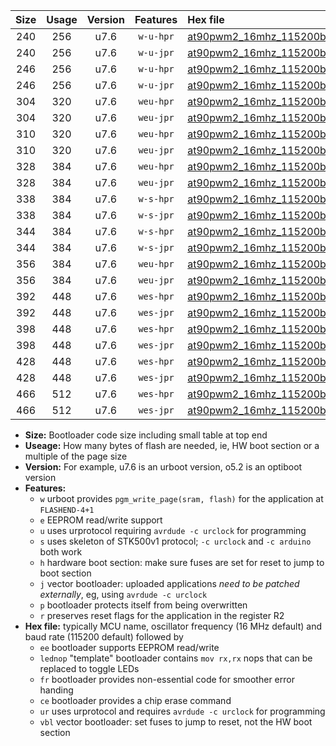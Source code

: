 |Size|Usage|Version|Features|Hex file|
|:-:|:-:|:-:|:-:|:--|
|240|256|u7.6|`w-u-hpr`|[at90pwm2_16mhz_115200bps_ur.hex](https://raw.githubusercontent.com/stefanrueger/urboot/main//at90pwm2_16mhz_115200bps_ur.hex)|
|240|256|u7.6|`w-u-jpr`|[at90pwm2_16mhz_115200bps_ur_vbl.hex](https://raw.githubusercontent.com/stefanrueger/urboot/main//at90pwm2_16mhz_115200bps_ur_vbl.hex)|
|246|256|u7.6|`w-u-hpr`|[at90pwm2_16mhz_115200bps_lednop_ur.hex](https://raw.githubusercontent.com/stefanrueger/urboot/main//at90pwm2_16mhz_115200bps_lednop_ur.hex)|
|246|256|u7.6|`w-u-jpr`|[at90pwm2_16mhz_115200bps_lednop_ur_vbl.hex](https://raw.githubusercontent.com/stefanrueger/urboot/main//at90pwm2_16mhz_115200bps_lednop_ur_vbl.hex)|
|304|320|u7.6|`weu-hpr`|[at90pwm2_16mhz_115200bps_ee_ur.hex](https://raw.githubusercontent.com/stefanrueger/urboot/main//at90pwm2_16mhz_115200bps_ee_ur.hex)|
|304|320|u7.6|`weu-jpr`|[at90pwm2_16mhz_115200bps_ee_ur_vbl.hex](https://raw.githubusercontent.com/stefanrueger/urboot/main//at90pwm2_16mhz_115200bps_ee_ur_vbl.hex)|
|310|320|u7.6|`weu-hpr`|[at90pwm2_16mhz_115200bps_ee_lednop_ur.hex](https://raw.githubusercontent.com/stefanrueger/urboot/main//at90pwm2_16mhz_115200bps_ee_lednop_ur.hex)|
|310|320|u7.6|`weu-jpr`|[at90pwm2_16mhz_115200bps_ee_lednop_ur_vbl.hex](https://raw.githubusercontent.com/stefanrueger/urboot/main//at90pwm2_16mhz_115200bps_ee_lednop_ur_vbl.hex)|
|328|384|u7.6|`weu-hpr`|[at90pwm2_16mhz_115200bps_ee_lednop_fr_ur.hex](https://raw.githubusercontent.com/stefanrueger/urboot/main//at90pwm2_16mhz_115200bps_ee_lednop_fr_ur.hex)|
|328|384|u7.6|`weu-jpr`|[at90pwm2_16mhz_115200bps_ee_lednop_fr_ur_vbl.hex](https://raw.githubusercontent.com/stefanrueger/urboot/main//at90pwm2_16mhz_115200bps_ee_lednop_fr_ur_vbl.hex)|
|338|384|u7.6|`w-s-hpr`|[at90pwm2_16mhz_115200bps.hex](https://raw.githubusercontent.com/stefanrueger/urboot/main//at90pwm2_16mhz_115200bps.hex)|
|338|384|u7.6|`w-s-jpr`|[at90pwm2_16mhz_115200bps_vbl.hex](https://raw.githubusercontent.com/stefanrueger/urboot/main//at90pwm2_16mhz_115200bps_vbl.hex)|
|344|384|u7.6|`w-s-hpr`|[at90pwm2_16mhz_115200bps_lednop.hex](https://raw.githubusercontent.com/stefanrueger/urboot/main//at90pwm2_16mhz_115200bps_lednop.hex)|
|344|384|u7.6|`w-s-jpr`|[at90pwm2_16mhz_115200bps_lednop_vbl.hex](https://raw.githubusercontent.com/stefanrueger/urboot/main//at90pwm2_16mhz_115200bps_lednop_vbl.hex)|
|356|384|u7.6|`weu-hpr`|[at90pwm2_16mhz_115200bps_ee_lednop_fr_ce_ur.hex](https://raw.githubusercontent.com/stefanrueger/urboot/main//at90pwm2_16mhz_115200bps_ee_lednop_fr_ce_ur.hex)|
|356|384|u7.6|`weu-jpr`|[at90pwm2_16mhz_115200bps_ee_lednop_fr_ce_ur_vbl.hex](https://raw.githubusercontent.com/stefanrueger/urboot/main//at90pwm2_16mhz_115200bps_ee_lednop_fr_ce_ur_vbl.hex)|
|392|448|u7.6|`wes-hpr`|[at90pwm2_16mhz_115200bps_ee.hex](https://raw.githubusercontent.com/stefanrueger/urboot/main//at90pwm2_16mhz_115200bps_ee.hex)|
|392|448|u7.6|`wes-jpr`|[at90pwm2_16mhz_115200bps_ee_vbl.hex](https://raw.githubusercontent.com/stefanrueger/urboot/main//at90pwm2_16mhz_115200bps_ee_vbl.hex)|
|398|448|u7.6|`wes-hpr`|[at90pwm2_16mhz_115200bps_ee_lednop.hex](https://raw.githubusercontent.com/stefanrueger/urboot/main//at90pwm2_16mhz_115200bps_ee_lednop.hex)|
|398|448|u7.6|`wes-jpr`|[at90pwm2_16mhz_115200bps_ee_lednop_vbl.hex](https://raw.githubusercontent.com/stefanrueger/urboot/main//at90pwm2_16mhz_115200bps_ee_lednop_vbl.hex)|
|428|448|u7.6|`wes-hpr`|[at90pwm2_16mhz_115200bps_ee_lednop_fr.hex](https://raw.githubusercontent.com/stefanrueger/urboot/main//at90pwm2_16mhz_115200bps_ee_lednop_fr.hex)|
|428|448|u7.6|`wes-jpr`|[at90pwm2_16mhz_115200bps_ee_lednop_fr_vbl.hex](https://raw.githubusercontent.com/stefanrueger/urboot/main//at90pwm2_16mhz_115200bps_ee_lednop_fr_vbl.hex)|
|466|512|u7.6|`wes-hpr`|[at90pwm2_16mhz_115200bps_ee_lednop_fr_ce.hex](https://raw.githubusercontent.com/stefanrueger/urboot/main//at90pwm2_16mhz_115200bps_ee_lednop_fr_ce.hex)|
|466|512|u7.6|`wes-jpr`|[at90pwm2_16mhz_115200bps_ee_lednop_fr_ce_vbl.hex](https://raw.githubusercontent.com/stefanrueger/urboot/main//at90pwm2_16mhz_115200bps_ee_lednop_fr_ce_vbl.hex)|

- **Size:** Bootloader code size including small table at top end
- **Useage:** How many bytes of flash are needed, ie, HW boot section or a multiple of the page size
- **Version:** For example, u7.6 is an urboot version, o5.2 is an optiboot version
- **Features:**
  + `w` urboot provides `pgm_write_page(sram, flash)` for the application at `FLASHEND-4+1`
  + `e` EEPROM read/write support
  + `u` uses urprotocol requiring `avrdude -c urclock` for programming
  + `s` uses skeleton of STK500v1 protocol; `-c urclock` and `-c arduino` both work
  + `h` hardware boot section: make sure fuses are set for reset to jump to boot section
  + `j` vector bootloader: uploaded applications *need to be patched externally*, eg, using `avrdude -c urclock`
  + `p` bootloader protects itself from being overwritten
  + `r` preserves reset flags for the application in the register R2
- **Hex file:** typically MCU name, oscillator frequency (16 MHz default) and baud rate (115200 default) followed by
  + `ee` bootloader supports EEPROM read/write
  + `lednop` "template" bootloader contains `mov rx,rx` nops that can be replaced to toggle LEDs
  + `fr` bootloader provides non-essential code for smoother error handing
  + `ce` bootloader provides a chip erase command
  + `ur` uses urprotocol and requires `avrdude -c urclock` for programming
  + `vbl` vector bootloader: set fuses to jump to reset, not the HW boot section
